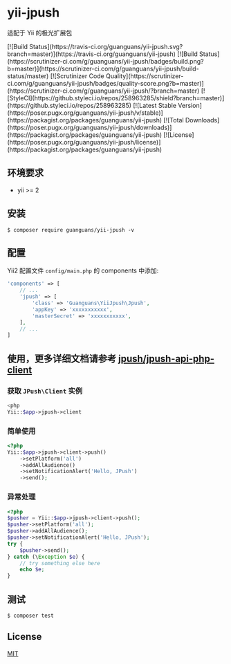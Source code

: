 <p align="center">
    <h1> yii-jpush </h1>
    <p>适配于 Yii 的极光扩展包</p>
    [![Build Status](https://travis-ci.org/guanguans/yii-jpush.svg?branch=master)](https://travis-ci.org/guanguans/yii-jpush)
    [![Build Status](https://scrutinizer-ci.com/g/guanguans/yii-jpush/badges/build.png?b=master)](https://scrutinizer-ci.com/g/guanguans/yii-jpush/build-status/master)
    [![Scrutinizer Code Quality](https://scrutinizer-ci.com/g/guanguans/yii-jpush/badges/quality-score.png?b=master)](https://scrutinizer-ci.com/g/guanguans/yii-jpush/?branch=master)
    [![StyleCI](https://github.styleci.io/repos/258963285/shield?branch=master)](https://github.styleci.io/repos/258963285)
    [![Latest Stable Version](https://poser.pugx.org/guanguans/yii-jpush/v/stable)](https://packagist.org/packages/guanguans/yii-jpush)
    [![Total Downloads](https://poser.pugx.org/guanguans/yii-jpush/downloads)](https://packagist.org/packages/guanguans/yii-jpush)
    [![License](https://poser.pugx.org/guanguans/yii-jpush/license)](https://packagist.org/packages/guanguans/yii-jpush)
</p>

## 环境要求

* yii >= 2

## 安装

``` shell
$ composer require guanguans/yii-jpush -v
```

## 配置

Yii2 配置文件 `config/main.php` 的 components 中添加:

``` php
'components' => [
	// ...
	'jpush' => [
        'class' => 'Guanguans\YiiJpush\Jpush',
        'appKey' => 'xxxxxxxxxxx',
        'masterSecret' => 'xxxxxxxxxxx',
    ],
	// ...
]
```

## 使用，更多详细文档请参考 [jpush/jpush-api-php-client](https://github.com/jpush/jpush-api-php-client)

### 获取 `JPush\Client` 实例

``` php
<php
Yii::$app->jpush->client
```

### 简单使用

``` php
<?php
Yii::$app->jpush->client->push()
    ->setPlatform('all')
    ->addAllAudience()
    ->setNotificationAlert('Hello, JPush')
    ->send();
```

### 异常处理

``` php
<?php
$pusher = Yii::$app->jpush->client->push();
$pusher->setPlatform('all');
$pusher->addAllAudience();
$pusher->setNotificationAlert('Hello, JPush');
try {
    $pusher->send();
} catch (\Exception $e) {
    // try something else here
    echo $e;
}
```

## 测试

``` shell
$ composer test
```

## License

[MIT](LICENSE)